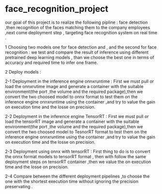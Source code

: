 # face_recognition_project
  our goal of this project is to realize the following pipline : face detection  ,then  recognition of the faces matching them to the company employees ,next come  deployment step , targeting face recognition system on  real time .

1  Choosing two models one for face detection and , and the second for face recognition :
  we test and compare the result of inference using different pretrained deep learning models , than we choose the best one in terms of accuracy and required time to infer one frame.

2  Deploy models :
  
  2-1 Deployment in the inference engine onnxruntime :
       First we must pull or load the onnxrutime image and generate a container with the suitable environment(the port ,the volume and the required package),then we     convert the two choosed model to onnx format to test them on the inference engine onnxruntime using the container ,and try to value the gain on execution time 
    and the losse on precision.   
  
  2-2 Deployment in the inference engine TensorRT :
      First we must pull or load the tensorRT image and generate a container with the suitable environment(the port ,the volume and the required package),then we       convert the two choosed model to TesnorRT format to test them on the inference engine onnxruntime using the container ,and try to value the gain on execution       time and the losse on precision.   
  
  2-3 Deployment using onnx with tensorRT :
      First thing to do is to convert the onnx format models to tensorRT format , then with follow the same deployment steps on tensorRT container ,then we value 
    the on execution time and the losse on precision.  
  
  2-4 Compare between the different deployment pipelines ,to choose the one with the shortest execution time without ignoring the precision preservating .
